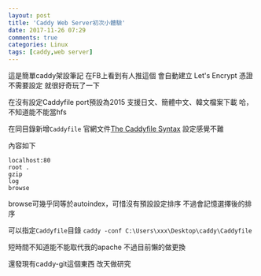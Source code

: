 ```yaml
---
layout: post
title: 'Caddy Web Server初次小體驗'
date: 2017-11-26 07:29
comments: true
categories: Linux
tags: [caddy,web server]
---
```

這是簡單caddy架設筆記
在FB上看到有人推這個
會自動建立 Let's Encrypt 憑證
不需要設定
就很好奇玩了一下

<!--more-->

在沒有設定Caddyfile
port預設為2015
支援日文、簡體中文、韓文檔案下載
哈，不知道能不能當hfs


在同目錄新增`Caddyfile`
官網文件[The Caddyfile Syntax](https://caddyserver.com/docs/caddyfile#lexical-syntax)
設定感覺不難



內容如下
```
localhost:80
root .
gzip
log
browse
```

browse可幾乎同等於autoindex，可惜沒有預設設定排序
不過會記憶選擇後的排序


可以指定`Caddyfile`目錄
`caddy -conf C:\Users\xxx\Desktop\caddy\Caddyfile`

短時間不知道能不能取代我的apache
不過目前懶的做更換

還發現有caddy-git這個東西
改天做研究